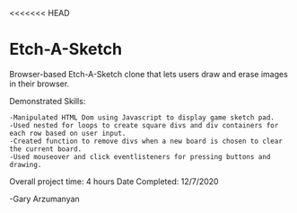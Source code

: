 <<<<<<< HEAD
# Etch-A-Sketch
Browser-based Etch-A-Sketch clone that lets users draw and erase images in their browser. 

Demonstrated Skills:

    -Manipulated HTML Dom using Javascript to display game sketch pad. 
    -Used nested for loops to create square divs and div containers for each row based on user input. 
    -Created function to remove divs when a new board is chosen to clear the current board. 
    -Used mouseover and click eventlisteners for pressing buttons and drawing.  

Overall project time: 4 hours
Date Completed: 12/7/2020

-Gary Arzumanyan
